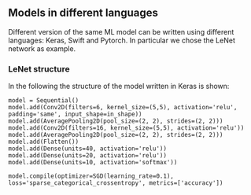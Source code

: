 ## Models in different languages
Different version of the same ML model can be written using different languages: Keras, Swift and Pytorch.
In particular we chose the LeNet network as example.

### LeNet structure
In the following the structure of the model written in Keras is shown:
```
model = Sequential()
model.add(Conv2D(filters=6, kernel_size=(5,5), activation='relu', padding='same', input_shape=in_shape))
model.add(AveragePooling2D(pool_size=(2, 2), strides=(2, 2)))
model.add(Conv2D(filters=16, kernel_size=(5,5), activation='relu'))
model.add(AveragePooling2D(pool_size=(2, 2), strides=(2, 2)))
model.add(Flatten())
model.add(Dense(units=40, activation='relu'))
model.add(Dense(units=20, activation='relu'))
model.add(Dense(units=10, activation='softmax'))

model.compile(optimizer=SGD(learning_rate=0.1), loss='sparse_categorical_crossentropy', metrics=['accuracy'])
```
